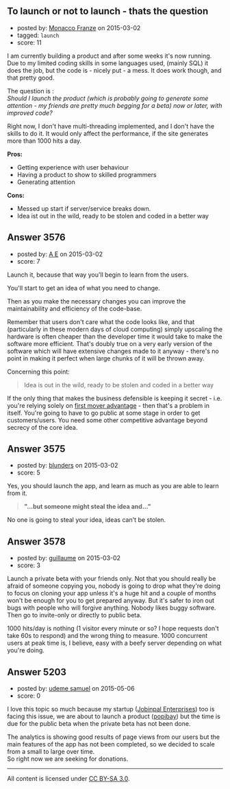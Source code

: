 ## To launch or not to launch - thats the question

- posted by: [Monacco Franze](https://stackexchange.com/users/4766136/monacco-franze) on 2015-03-02
- tagged: `launch`
- score: 11

I am currently building a product and after some weeks it's now running.
Due to my limited coding skills in some languages used, (mainly SQL) it does the job, but the code is - nicely put - a mess. It does work though, and that pretty good. 

The question is :<br />
*Should I launch the product (which is probably going to generate some attention - my friends are pretty much begging for a beta) now or later, with improved code?*

Right now, I don't have multi-threading implemented, and I don't have the skills to do it. It would only affect the performance, if the site generates more than 1000 hits a day.

**Pros:**

* Getting experience with user behaviour
* Having a product to show to skilled programmers
* Generating attention

**Cons:**

* Messed up start if server/service breaks down.
* Idea ist out in the wild, ready to be stolen and coded in a better way










## Answer 3576

- posted by: [A E](https://stackexchange.com/users/5191744/a-e) on 2015-03-02
- score: 7

<p>Launch it, because  that way you'll begin to learn from the users. </p>

<p>You'll start to get an idea of what you need to change.</p>

<p>Then as you make the necessary changes you can improve the maintainability and efficiency of the code-base.</p>

<p>Remember that users don't care what the code looks like, and that (particularly in these modern days of cloud computing) simply upscaling the hardware is often cheaper than the developer time it would take to make the software more efficient. That's doubly true on a very early version of the software which will have extensive changes made to it anyway - there's no point in making it perfect when large chunks of it will be thrown away.</p>

<p>Concerning this point:</p>

<blockquote>
  <p>Idea is out in the wild, ready to be stolen and coded in a better way</p>
</blockquote>

<p>If the only thing that makes the business defensible is keeping it secret - i.e. you're relying solely on <a href="http://en.wikipedia.org/wiki/First-mover_advantage">first mover advantage</a> - then that's a problem in itself. You're going to have to go public at some stage in order to get customers/users. You need some other competitive advantage beyond secrecy of the core idea.</p>



## Answer 3575

- posted by: [blunders](https://stackexchange.com/users/216182/blunders) on 2015-03-02
- score: 5

Yes, you should launch the app, and learn as much as you are able to learn from it.

> **"...but someone might steal the idea and..."**

No one is going to steal your idea, ideas can't be stolen. 


## Answer 3578

- posted by: [guillaume](https://stackexchange.com/users/1961248/guillaume) on 2015-03-02
- score: 3

Launch a private beta with your friends only. Not that you should really be afraid of someone copying you, nobody is going to drop what they're doing to focus on cloning your app unless it's a huge hit and a couple of months won't be enough for you to get prepared anyway. But it's safer to iron out bugs with people who will forgive anything. Nobody likes buggy software. Then go to invite-only or directly to public beta.

1000 hits/day is nothing (1 visitor every minute or so? I hope requests don't take 60s to respond) and the wrong thing to measure. 1000 concurrent users at peak time is, I believe, easy with a beefy server depending on what you're doing.


## Answer 5203

- posted by: [udeme samuel](https://stackexchange.com/users/1959602/udeme-samuel) on 2015-05-06
- score: 0

<p>I love this topic so much because my startup (<a href="https://www.crunchbase.com/organization/jobinpal-enterprises" rel="nofollow">Jobinpal Enterprises</a>) too is facing this issue, we are about to launch a product (<a href="http://popibay.com" rel="nofollow">popibay</a>) but the time is due for the public beta when the private beta has not been done.</p>

<p>The analytics is showing good results of page views from our users but the main features of the app has not been completed, so we decided to scale from a small to large over time.<br />
So right now we are seeking for donations.</p>




---

All content is licensed under [CC BY-SA 3.0](https://creativecommons.org/licenses/by-sa/3.0/).
